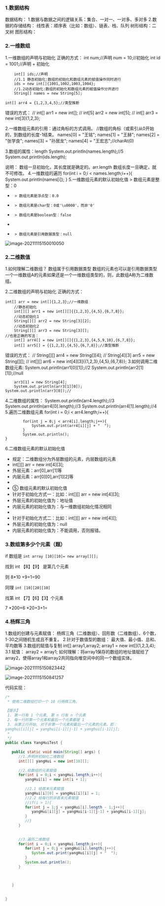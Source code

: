 ### 1.数据结构

数据结构：
1.数据与数据之间的逻辑关系：集合、一对一、一对多、多对多
2.数据的存储结构：
线性表：顺序表（比如：数组）、链表、栈、队列
树形结构：二叉树
图形结构：

### 2.一维数组

1.一维数组的声明与初始化
正确的方式：
	int num;//声明
		num = 10;//初始化
		int id = 1001;//声明 + 初始化
		
		int[] ids;//声明
		//1.1 静态初始化:数组的初始化和数组元素的赋值操作同时进行
		ids = new int[]{1001,1002,1003,1004};
		//1.2动态初始化:数组的初始化和数组元素的赋值操作分开进行
		String[] names = new String[5];
	
	int[] arr4 = {1,2,3,4,5};//类型推断

错误的方式：
//		int[] arr1 = new int[];
//		int[5] arr2 = new int[5];
//		int[] arr3 = new int[3]{1,2,3};

2.一维数组元素的引用：通过角标的方式调用。
		//数组的角标（或索引从0开始的，到数组的长度-1结束。
		names[0] = "王铭";
		names[1] = "王赫";
		names[2] = "张学良";
		names[3] = "孙居龙";
		names[4] = "王宏志";//charAt(0)

3.数组的属性：length
System.out.println(names.length);//5
System.out.println(ids.length);

说明：
数组一旦初始化，其长度就是确定的。arr.length
数组长度一旦确定，就不可修改。
4.一维数组的遍历
for(int i = 0;i < names.length;i++){
	System.out.println(names[i]);
}
5.一维数组元素的默认初始化值
	> 数组元素是整型：0
 * 		> 数组元素是浮点型：0.0
 * 		> 数组元素是char型：0或'\u0000'，而非'0'
 * 		> 数组元素是boolean型：false
 * 
 * 		> 数组元素是引用数据类型：null

![image-20211115150010050](https://raw.githubusercontent.com/Felictycf/images/main/img/image-20211115150010050.png)

### 2.二维数值

1.如何理解二维数组？
数组属于引用数据类型
数组的元素也可以是引用数据类型
一个一维数组A的元素如果还是一个一维数组类型的，则，此数组A称为二维数组。

2.二维数组的声明与初始化
正确的方式：

	int[] arr = new int[]{1,2,3};//一维数组
		//静态初始化
		int[][] arr1 = new int[][]{{1,2,3},{4,5},{6,7,8}};
		//动态初始化1
		String[][] arr2 = new String[3][2];
		//动态初始化2
		String[][] arr3 = new String[3][];
	//也是正确的写法：
		int[] arr4[] = new int[][]{{1,2,3},{4,5,9,10},{6,7,8}};
		int[] arr5[] = {{1,2,3},{4,5},{6,7,8}};//类型推断
错误的方式：
//		String[][] arr4 = new String[][4];
//		String[4][3] arr5 = new String[][];
//		int[][] arr6 = new int[4][3]{{1,2,3},{4,5},{6,7,8}};
3.如何调用二维数组元素:
		System.out.println(arr1[0][1]);//2
		System.out.println(arr2[1][1]);//null
		
		arr3[1] = new String[4];
		System.out.println(arr3[1][0]);
	System.out.println(arr3[0]);//
4.二维数组的属性：
	System.out.println(arr4.length);//3
		System.out.println(arr4[0].length);//3
		System.out.println(arr4[1].length);//4
5.遍历二维数组元素
	for(int i = 0;i < arr4.length;i++){
			
			for(int j = 0;j < arr4[i].length;j++){
				System.out.print(arr4[i][j] + "  ");
			}
			System.out.println();
	}


6.二维数组元素的默认初始化值
 * 	规定：二维数组分为外层数组的元素，内层数组的元素
 * 	int[][] arr = new int[4][3];
 * 	外层元素：arr[0],arr[1]等
 * 	内层元素：arr[0][0],arr[1][2]等
 * 	
 * 	⑤ 数组元素的默认初始化值 
 * 	针对于初始化方式一：比如：int[][] arr = new int[4][3];
 * 	外层元素的初始化值为：地址值
 * 	内层元素的初始化值为：与一维数组初始化情况相同
 * 	
 * 	针对于初始化方式二：比如：int[][] arr = new int[4][];
 * 	外层元素的初始化值为：null
 * 	内层元素的初始化值为：不能调用，否则报错。

### 3.数组第多少个元素（题）

if 数组是 `int array [10][10]= new array[][];`

找到 int 【8】【9】 是第几个元素

则 8*10 +9+1=90

同理 `int [10][20][10]`

找第 int 【7】【6】【3】个元素

7 *200+6 *20+3+1=

### 4.杨辉三角

1.数组的创建与元素赋值：
杨辉三角（二维数组）、回形数（二维数组）、6个数，1-30之间随机生成且不重复。
2.针对于数值型的数组：
最大值、最小值、总和、平均数等
3.数组的赋值与复制
int[] array1,array2;
array1 = new int[]{1,2,3,4};
3.1 赋值：
array2 = array1;
如何理解：将array1保存的数组的地址值赋给了array2，使得array1和array2共同指向堆空间中的同一个数组实体。

![image-20211115150823442](https://raw.githubusercontent.com/Felictycf/images/main/img/image-20211115150823442.png)

![image-20211115150841257](https://raw.githubusercontent.com/Felictycf/images/main/img/image-20211115150841257.png)

代码实现：

```java
/*
 * 使用二维数组打印一个 10 行杨辉三角。

【提示】
 1. 第一行有 1 个元素, 第 n 行有 n 个元素
 2. 每一行的第一个元素和最后一个元素都是 1
 3. 从第三行开始, 对于非第一个元素和最后一个元素的元素。即：
yanghui[i][j] = yanghui[i-1][j-1] + yanghui[i-1][j];
 * 
 */
public class YangHuiTest {
   
   public static void main(String[] args) {
      //1.声明并初始化二维数组
      int[][] yangHui = new int[10][];
      
      //2.给数组的元素赋值
      for(int i = 0;i < yangHui.length;i++){
         yangHui[i] = new int[i + 1];
         
         //2.1 给首末元素赋值
         yangHui[i][0] = yangHui[i][i] = 1;
         //2.2 给每行的非首末元素赋值
         //if(i > 1){
         for(int j = 1;j < yangHui[i].length - 1;j++){
            yangHui[i][j] = yangHui[i-1][j-1] + yangHui[i-1][j];
         }
         //}
      }
      
      
      //3.遍历二维数组
      for(int i = 0;i < yangHui.length;i++){
         for(int j = 0;j < yangHui[i].length;j++){
            System.out.print(yangHui[i][j] + "  ");
         }
         System.out.println();
      }
      
      
      
   }
   
   
}
```

